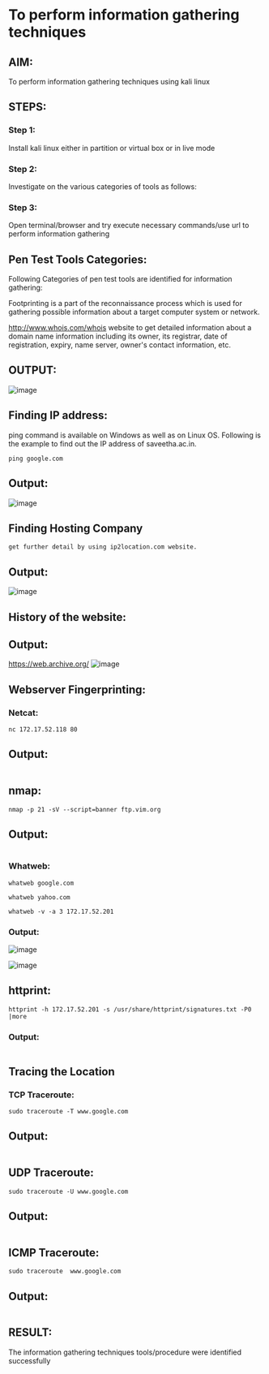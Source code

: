 # To perform information gathering techniques

## AIM:

To perform information gathering techniques using kali linux 

## STEPS:

### Step 1:

Install kali linux either in partition or virtual box or in live mode

### Step 2:

Investigate on the various categories of tools as follows:

### Step 3:
Open terminal/browser and try execute necessary commands/use url to perform information gathering
## Pen Test Tools Categories:
Following Categories of pen test tools are identified for information gathering:

Footprinting is a part of the reconnaissance process which is used for gathering possible information about a target computer system or network.

http://www.whois.com/whois website to get detailed information about a domain name information including its owner, its registrar, date of registration, expiry, name server, owner's contact information, etc.
## OUTPUT:
![image](https://github.com/Hariharan-061102/InformationGathering/assets/93427270/84ee3840-46d4-4b69-ad21-954f46308e81)


## Finding IP address:
ping command is available on Windows as well as on Linux OS. Following is the example to find out the IP address of saveetha.ac.in.

```
ping google.com
```
## Output:
![image](https://github.com/Hariharan-061102/InformationGathering/assets/93427270/2dc7990f-2aaf-4067-8104-c7f119b35db4)



## Finding Hosting Company
```
get further detail by using ip2location.com website.
```

## Output:
![image](https://github.com/Hariharan-061102/InformationGathering/assets/93427270/0fc6023a-0663-4db9-93e1-c6c90ebe3454)



## History of the website:
## Output:
https://web.archive.org/
![image](https://github.com/Hariharan-061102/InformationGathering/assets/93427270/45987ba0-02f2-49ac-9602-d17c8958fb8e)


## Webserver Fingerprinting:
### Netcat:
```
nc 172.17.52.118 80
```
## Output:

![]()

## nmap:
```
nmap -p 21 -sV --script=banner ftp.vim.org
```
## Output:
![]()


### Whatweb:
```
whatweb google.com
```
```
whatweb yahoo.com
```
```
whatweb -v -a 3 172.17.52.201
```
### Output:
![image](https://github.com/Hariharan-061102/InformationGathering/assets/93427270/31726de4-547e-4cf9-92ba-5f1e7e5f4bc9)

![image](https://github.com/Hariharan-061102/InformationGathering/assets/93427270/e1eefe87-7eff-474d-969e-38cda47ed8ea)





## httprint:
```
httprint -h 172.17.52.201 -s /usr/share/httprint/signatures.txt -P0 |more
```
### Output:

![]()

## Tracing the Location
### TCP Traceroute:
```
sudo traceroute -T www.google.com
```
## Output:
![]()


## UDP Traceroute:
```
sudo traceroute -U www.google.com
```
## Output:
![]()


## ICMP Traceroute:
```
sudo traceroute  www.google.com
```
## Output:
![]()

## RESULT:
The information gathering techniques tools/procedure were identified successfully
